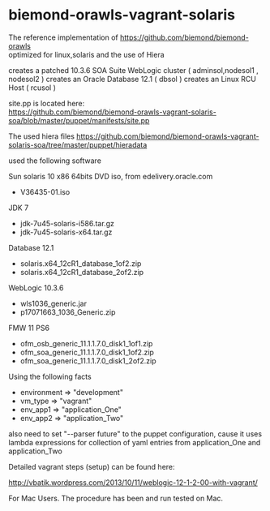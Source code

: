 biemond-orawls-vagrant-solaris
==============================

The reference implementation of https://github.com/biemond/biemond-orawls  
optimized for linux,solaris and the use of Hiera  

creates a patched 10.3.6 SOA Suite WebLogic cluster ( adminsol,nodesol1 , nodesol2 )
creates an Oracle Database 12.1 ( dbsol )
creates an Linux RCU Host ( rcusol )

site.pp is located here:  
https://github.com/biemond/biemond-orawls-vagrant-solaris-soa/blob/master/puppet/manifests/site.pp  

The used hiera files https://github.com/biemond/biemond-orawls-vagrant-solaris-soa/tree/master/puppet/hieradata


used the following software

Sun solaris 10 x86 64bits DVD iso, from edelivery.oracle.com
- V36435-01.iso

JDK 7
- jdk-7u45-solaris-i586.tar.gz
- jdk-7u45-solaris-x64.tar.gz

Database 12.1
- solaris.x64_12cR1_database_1of2.zip
- solaris.x64_12cR1_database_2of2.zip

WebLogic 10.3.6
- wls1036_generic.jar
- p17071663_1036_Generic.zip

FMW 11 PS6
- ofm_osb_generic_11.1.1.7.0_disk1_1of1.zip
- ofm_soa_generic_11.1.1.7.0_disk1_1of2.zip
- ofm_soa_generic_11.1.1.7.0_disk1_2of2.zip

Using the following facts

- environment => "development"
- vm_type     => "vagrant"
- env_app1    => "application_One"
- env_app2    => "application_Two"

also need to set "--parser future" to the puppet configuration, cause it uses lambda expressions for collection of yaml entries from application_One and application_Two


Detailed vagrant steps (setup) can be found here:

http://vbatik.wordpress.com/2013/10/11/weblogic-12-1-2-00-with-vagrant/

For Mac Users.  The procedure has been and run tested on Mac.
